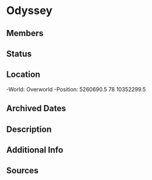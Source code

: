 # Odyssey

## Members

## Status

## Location
-World: Overworld
-Position: 5260690.5 78 10352299.5

## Archived Dates

## Description

## Additional Info

## Sources
